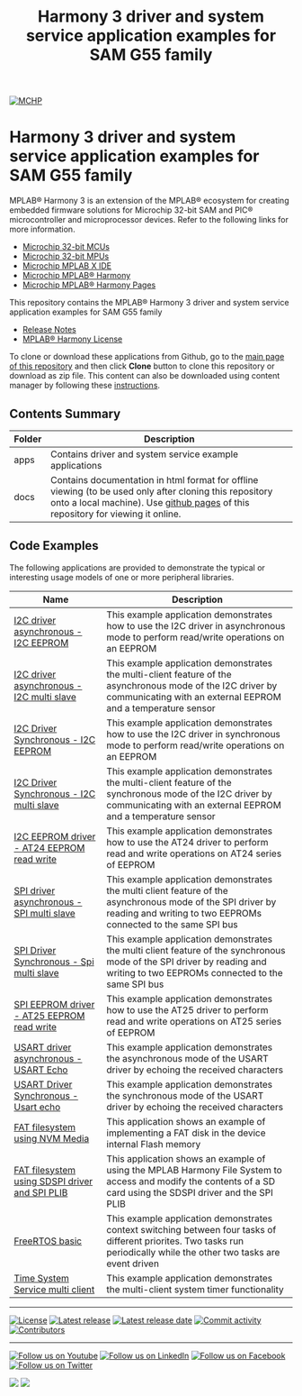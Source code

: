 ﻿---
title: Harmony 3 driver and system service application examples for SAM G55 family
nav_order: 1
has_children: true
has_toc: false
---
[![MCHP](https://www.microchip.com/ResourcePackages/Microchip/assets/dist/images/logo.png)](https://www.microchip.com)

# Harmony 3 driver and system service application examples for SAM G55 family

MPLAB® Harmony 3 is an extension of the MPLAB® ecosystem for creating embedded firmware solutions for Microchip 32-bit SAM and PIC® microcontroller and microprocessor devices.  Refer to the following links for more information.

- [Microchip 32-bit MCUs](https://www.microchip.com/design-centers/32-bit)
- [Microchip 32-bit MPUs](https://www.microchip.com/design-centers/32-bit-mpus)
- [Microchip MPLAB X IDE](https://www.microchip.com/mplab/mplab-x-ide)
- [Microchip MPLAB® Harmony](https://www.microchip.com/mplab/mplab-harmony)
- [Microchip MPLAB® Harmony Pages](https://microchip-mplab-harmony.github.io/)

This repository contains the MPLAB® Harmony 3 driver and system service application examples for SAM G55 family

- [Release Notes](release_notes.md)
- [MPLAB® Harmony License](mplab_harmony_license.md)

To clone or download these applications from Github, go to the [main page of this repository](https://github.com/Microchip-MPLAB-Harmony/core_apps_sam_g55) and then click **Clone** button to clone this repository or download as zip file.
This content can also be downloaded using content manager by following these [instructions](https://github.com/Microchip-MPLAB-Harmony/contentmanager/wiki).

## Contents Summary

| Folder     | Description                             |
| ---        | ---                                     |
| apps       | Contains driver and system service example applications |
| docs       | Contains documentation in html format for offline viewing (to be used only after cloning this repository onto a local machine). Use [github pages](https://microchip-mplab-harmony.github.io/core_apps_sam_g55/) of this repository for viewing it online. |

## Code Examples

The following applications are provided to demonstrate the typical or interesting usage models of one or more peripheral libraries.

| Name | Description |
| ---- | ----------- |
| [I2C driver asynchronous - I2C EEPROM](apps/driver/i2c/async/i2c_eeprom/readme.md) | This example application demonstrates how to use the I2C driver in asynchronous mode to perform read/write operations on an EEPROM |
| [I2C driver asynchronous - I2C multi slave](apps/driver/i2c/async/i2c_multi_slave/readme.md) | This example application demonstrates the multi-client feature of the asynchronous mode of the I2C driver by communicating with an external EEPROM and a temperature sensor |
| [I2C Driver Synchronous - I2C EEPROM](apps/driver/i2c/sync/i2c_eeprom/readme.md) | This example application demonstrates how to use the I2C driver in synchronous mode to perform read/write operations on an EEPROM |
| [I2C Driver Synchronous - I2C multi slave](apps/driver/i2c/sync/i2c_multi_slave/readme.md) | This example application demonstrates the multi-client feature of the synchronous mode of the I2C driver by communicating with an external EEPROM and a temperature sensor |
| [I2C EEPROM driver - AT24 EEPROM read write](apps/driver/i2c_eeprom/at24/at24_eeprom_read_write/readme.md) | This example application demonstrates how to use the AT24 driver to perform read and write operations on AT24 series of EEPROM |
| [SPI driver asynchronous - SPI multi slave](apps/driver/spi/async/spi_multi_slave/readme.md) | This example application demonstrates the multi client feature of the asynchronous mode of the SPI driver by reading and writing to two EEPROMs connected to the same SPI bus |
| [SPI Driver Synchronous - Spi multi slave](apps/driver/spi/sync/spi_multi_slave/readme.md) | This example application demonstrates the multi client feature of the synchronous mode of the SPI driver by reading and writing to two EEPROMs connected to the same SPI bus |
| [SPI EEPROM driver - AT25 EEPROM read write](apps/driver/spi_eeprom/at25/at25_eeprom_read_write/readme.md) | This example application demonstrates how to use the AT25 driver to perform read and write operations on AT25 series of EEPROM |
| [USART driver asynchronous - USART Echo](apps/driver/usart/async/usart_echo/readme.md) | This example application demonstrates the asynchronous mode of the USART driver by echoing the received characters |
| [USART Driver Synchronous - Usart echo](apps/driver/usart/sync/usart_echo/readme.md) | This example application demonstrates the synchronous mode of the USART driver by echoing the received characters |
| [FAT filesystem using NVM Media](apps/fs/nvm_fat/readme.md) | This application shows an example of implementing a FAT disk in the device internal Flash memory |
| [FAT filesystem using SDSPI driver and SPI PLIB](apps/fs/sdspi_fat/readme.md) | This application shows an example of using the MPLAB Harmony File System to access and modify the contents of a SD card using the SDSPI driver and the SPI PLIB |
| [FreeRTOS basic](apps/rtos/freertos/basic_freertos/readme.md) | This example application demonstrates context switching between four tasks of different priorites. Two tasks run periodically while the other two tasks are event driven |
| [Time System Service multi client](apps/system/time/sys_time_multiclient/readme.md) | This example application demonstrates the multi-client system timer functionality |

____

[![License](https://img.shields.io/badge/license-Harmony%20license-orange.svg)](https://github.com/Microchip-MPLAB-Harmony/core_apps_sam_g55/blob/master/mplab_harmony_license.md)
[![Latest release](https://img.shields.io/github/release/Microchip-MPLAB-Harmony/core_apps_sam_g55.svg)](https://github.com/Microchip-MPLAB-Harmony/core_apps_sam_g55/releases/latest)
[![Latest release date](https://img.shields.io/github/release-date/Microchip-MPLAB-Harmony/core_apps_sam_g55.svg)](https://github.com/Microchip-MPLAB-Harmony/core_apps_sam_g55/releases/latest)
[![Commit activity](https://img.shields.io/github/commit-activity/y/Microchip-MPLAB-Harmony/core_apps_sam_g55.svg)](https://github.com/Microchip-MPLAB-Harmony/core_apps_sam_g55/graphs/commit-activity)
[![Contributors](https://img.shields.io/github/contributors-anon/Microchip-MPLAB-Harmony/core_apps_sam_g55.svg)]()

____

[![Follow us on Youtube](https://img.shields.io/badge/Youtube-Follow%20us%20on%20Youtube-red.svg)](https://www.youtube.com/user/MicrochipTechnology)
[![Follow us on LinkedIn](https://img.shields.io/badge/LinkedIn-Follow%20us%20on%20LinkedIn-blue.svg)](https://www.linkedin.com/company/microchip-technology)
[![Follow us on Facebook](https://img.shields.io/badge/Facebook-Follow%20us%20on%20Facebook-blue.svg)](https://www.facebook.com/microchiptechnology/)
[![Follow us on Twitter](https://img.shields.io/twitter/follow/MicrochipTech.svg?style=social)](https://twitter.com/MicrochipTech)

[![](https://img.shields.io/github/stars/Microchip-MPLAB-Harmony/core_apps_sam_g55.svg?style=social)]()
[![](https://img.shields.io/github/watchers/Microchip-MPLAB-Harmony/core_apps_sam_g55.svg?style=social)]()